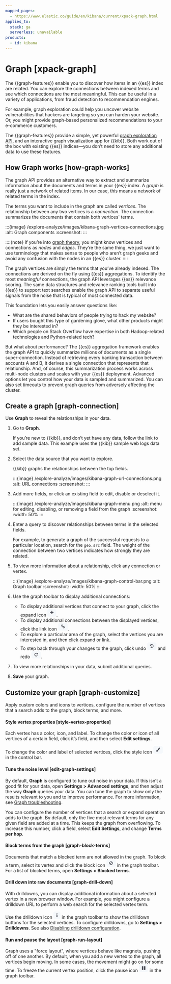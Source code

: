 ```yaml
---
mapped_pages:
  - https://www.elastic.co/guide/en/kibana/current/xpack-graph.html
applies_to:
  stack: ga
  serverless: unavailable
products:
  - id: kibana
---
```


# Graph [xpack-graph]

The {{graph-features}} enable you to discover how items in an {{es}} index are related. You can explore the connections between indexed terms and see which connections are the most meaningful. This can be useful in a variety of applications, from fraud detection to recommendation engines.

For example, graph exploration could help you uncover website vulnerabilities that hackers are targeting so you can harden your website. Or, you might provide graph-based personalized recommendations to your e-commerce customers.

The {{graph-features}} provide a simple, yet powerful [graph exploration API](https://www.elastic.co/docs/api/doc/elasticsearch/group/endpoint-graph), and an interactive graph visualization app for {{kib}}. Both work out of the box with existing {{es}} indices—you don’t need to store any additional data to use these features.


## How Graph works [how-graph-works]

The graph API provides an alternative way to extract and summarize information about the documents and terms in your {{es}} index. A *graph* is really just a network of related items. In our case, this means a network of related terms in the index.

The terms you want to include in the graph are called *vertices*. The relationship between any two vertices is a *connection*. The connection summarizes the documents that contain both vertices' terms.

:::{image} /explore-analyze/images/kibana-graph-vertices-connections.jpg
:alt: Graph components
:screenshot:
:::

::::{note}
If you’re into [graph theory](https://en.wikipedia.org/wiki/Graph_theory), you might know vertices and connections as *nodes* and *edges*. They’re the same thing, we just want to use terminology that makes sense to people who aren’t graph geeks and avoid any confusion with the nodes in an {{es}} cluster.
::::


The graph vertices are simply the terms that you’ve already indexed. The connections are derived on the fly using {{es}} aggregations. To identify the most *meaningful* connections, the graph API leverages {{es}} relevance scoring. The same data structures and relevance ranking tools built into {{es}} to support text searches enable the graph API to separate useful signals from the noise that is typical of most connected data.

This foundation lets you easily answer questions like:

* What are the shared behaviors of people trying to hack my website?
* If users bought this type of gardening glove, what other products might they be interested in?
* Which people on Stack Overflow have expertise in both Hadoop-related technologies and Python-related tech?

But what about performance? The {{es}} aggregation framework enables the graph API to quickly summarize millions of documents as a single super-connection. Instead of retrieving every banking transaction between accounts A and B, it derives a single connection that represents that relationship. And, of course, this summarization process works across multi-node clusters and scales with your {{es}} deployment. Advanced options let you control how your data is sampled and summarized. You can also set timeouts to prevent graph queries from adversely affecting the cluster.


## Create a graph [graph-connection]

Use **Graph** to reveal the relationships in your data.

1. Go to **Graph**.

    If you’re new to {{kib}}, and don’t yet have any data, follow the link to add sample data. This example uses the {{kib}} sample web logs data set.

2. Select the data source that you want to explore.

   {{kib}} graphs the relationships between the top fields.

   :::{image} /explore-analyze/images/kibana-graph-url-connections.png
   :alt: URL connections
   :screenshot:
   :::

3. Add more fields, or click an existing field to edit, disable or deselect it.

   :::{image} /explore-analyze/images/kibana-graph-menu.png
   :alt: menu for editing, disabling, or removing a field from the graph
   :screenshot:
   :width: 50%
   :::

4. Enter a query to discover relationships between terms in the selected fields.

    For example, to generate a graph of the successful requests to a particular location, search for the `geo.src` field. The weight of the connection between two vertices indicates how strongly they are related.

5. To view more information about a relationship, click any connection or vertex.

   :::{image} /explore-analyze/images/kibana-graph-control-bar.png
   :alt: Graph toolbar
   :screenshot:
   :width: 50%
   :::

6. Use the graph toolbar to display additional connections:

    * To display additional vertices that connect to your graph, click the expand icon ![Expand Selection](/explore-analyze/images/kibana-graph-expand-button.png "").
    * To display additional connections between the displayed vertices, click the link icon ![Add links to existing terms](/explore-analyze/images/kibana-graph-link-button.png "").
    * To explore a particular area of the graph, select the vertices you are interested in, and then click expand or link.
    * To step back through your changes to the graph, click undo ![Undo](/explore-analyze/images/kibana-graph-undo-button.png "") and redo ![Redo](/explore-analyze/images/kibana-graph-redo-button.png "").

7. To view more relationships in your data, submit additional queries.
8. **Save** your graph.


## Customize your graph [graph-customize]

Apply custom colors and icons to vertices, configure the number of vertices that a search adds to the graph, block terms, and more.


#### Style vertex properties [style-vertex-properties]

Each vertex has a color, icon, and label. To change the color or icon of all vertices of a certain field, click it’s field, and then select **Edit settings**.

To change the color and label of selected vertices, click the style icon ![Style](/explore-analyze/images/kibana-graph-style-button.png "") in the control bar.


#### Tune the noise level [edit-graph-settings]

By default, **Graph** is configured to tune out noise in your data. If this isn’t a good fit for your data, open **Settings > Advanced settings**, and then adjust the way **Graph** queries your data. You can tune the graph to show only the results relevant to you and to improve performance. For more information, see [Graph troubleshooting](graph/graph-troubleshooting.md).

You can configure the number of vertices that a search or expand operation adds to the graph. By default, only the five most relevant terms for any given field are added at a time. This keeps the graph from overflowing. To increase this number, click a field, select **Edit Settings**, and change **Terms per hop**.


#### Block terms from the graph [graph-block-terms]

Documents that match a blocked term are not allowed in the graph. To block a term, select its vertex and click the block icon ![Block selection](/explore-analyze/images/kibana-graph-block-button.png "") in the graph toolbar. For a list of blocked terms, open **Settings > Blocked terms**.


#### Drill down into raw documents [graph-drill-down]

With drilldowns, you can display additional information about a selected vertex in a new browser window. For example, you might configure a drilldown URL to perform a web search for the selected vertex term.

Use the drilldown icon ![Drilldown selection](/explore-analyze/images/kibana-graph-info-icon.png "") in the graph toolbar to show the drilldown buttons for the selected vertices. To configure drilldowns, go to **Settings > Drilldowns**. See also [Disabling drilldown configuration](graph/graph-configuration.md#disable-drill-down).


#### Run and pause the layout [graph-run-layout]

Graph uses a "force layout", where vertices behave like magnets, pushing off of one another. By default, when you add a new vertex to the graph, all vertices begin moving. In some cases, the movement might go on for some time. To freeze the current vertex position, click the pause icon ![Block selection](/explore-analyze/images/kibana-graph-pause-button.png "") in the graph toolbar.


